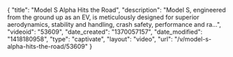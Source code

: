 {
    "title": "Model S Alpha Hits the Road",
    "description": "Model S, engineered from the ground up as an EV, is meticulously designed for superior aerodynamics, stability and handling, crash safety, performance and ra...",
    "videoid": "53609",
    "date_created": "1370057157",
    "date_modified": "1418180958",
    "type": "captivate",
    "layout": "video",
    "url": "\/v\/model-s-alpha-hits-the-road\/53609"
}